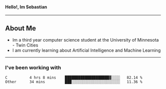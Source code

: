#### Hello!, Im Sebastian


---
## About Me
- Im a third year computer science student at the University of Minnesota - Twin Cities
- I am currently learning about Artificial Intelligence and Machine Learning

---

### I've been working with
<!--START_SECTION:waka-->

```text
C          4 hrs 8 mins    ████████████████████▓░░░░   82.14 %
Other      34 mins         ███░░░░░░░░░░░░░░░░░░░░░░   11.36 %
```

<!--END_SECTION:waka-->


